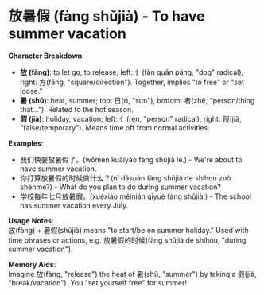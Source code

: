 # **放暑假 (fàng shǔjià) - To have summer vacation**

**Character Breakdown**:  
- **放 (fàng)**: to let go, to release; left: ⺖(fǎn quǎn páng, "dog" radical), right: 方(fāng, "square/direction"). Together, implies "to free" or "set loose."  
- **暑 (shǔ)**: heat, summer; top: 日(rì, "sun"), bottom: 者(zhě, "person/thing that..."). Related to the hot season.  
- **假 (jià)**: holiday, vacation; left: 亻(rén, "person" radical), right: 叚(jiǎ, "false/temporary"). Means time off from normal activities.

**Examples**:  
- 我们快要放暑假了。(wǒmen kuàiyào fàng shǔjià le.) - We're about to have summer vacation.  
- 你打算放暑假的时候做什么？(nǐ dǎsuàn fàng shǔjià de shíhou zuò shénme?) - What do you plan to do during summer vacation?  
- 学校每年七月放暑假。(xuéxiào měinián qīyuè fàng shǔjià.) - The school has summer vacation every July.

**Usage Notes**:  
放(fàng) + 暑假(shǔjià) means "to start/be on summer holiday." Used with time phrases or actions, e.g. 放暑假的时候(fàng shǔjià de shíhou, "during summer vacation").

**Memory Aids**:  
Imagine 放(fàng, "release") the heat of 暑(shǔ, "summer") by taking a 假(jià, "break/vacation"). You "set yourself free" for summer!